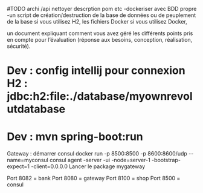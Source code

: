 #TODO archi
/api
nettoyer descrption pom etc
-dockeriser avec BDD propre
-un script de création/destruction de la base de données ou de peuplement de la base si
vous utilisez H2, les fichiers Docker si vous utilisez Docker,

un document expliquant comment vous avez géré les différents points pris en compte pour
l’évaluation (réponse aux besoins, conception, réalisation, sécurité).


# Dev : config intellij pour connexion H2 : jdbc:h2:file:./database/myownrevolutdatabase
# Dev : mvn spring-boot:run 

Gateway : démarrer consul
docker run -p 8500:8500 -p 8600:8600/udp --name=myconsul consul agent -server -ui -node=server-1 -bootstrap-expect=1 -client=0.0.0.0
Lancer le package mygateway

Port 8082 = bank
Port 8080 = gateway
Port 8100 = shop
Port 8500 = consul